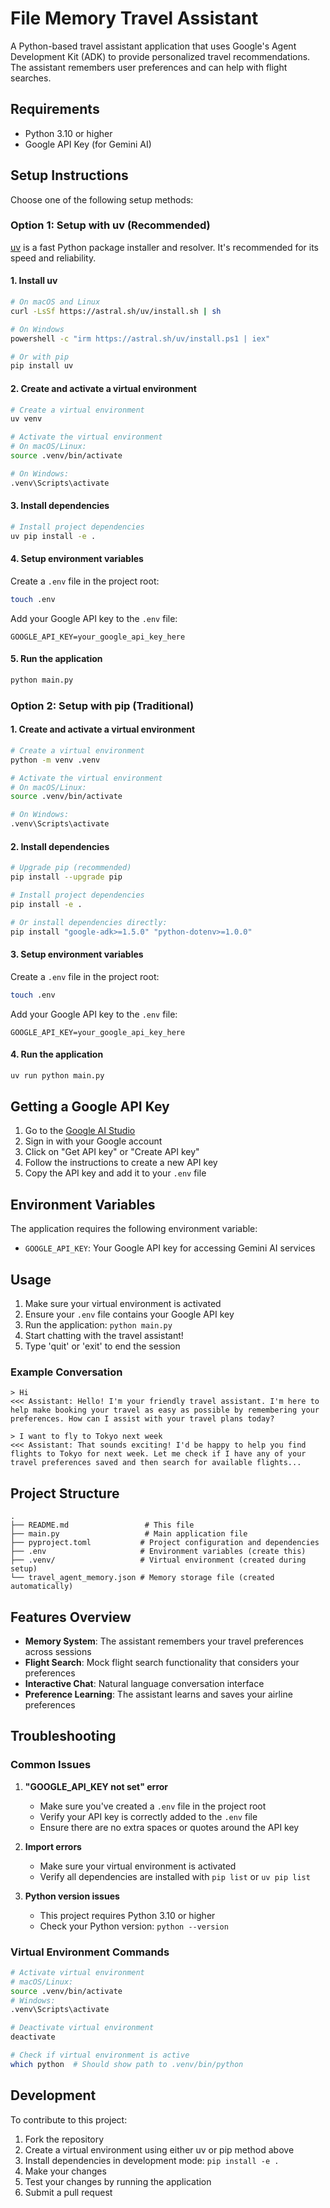 # File Memory Travel Assistant

A Python-based travel assistant application that uses Google's Agent Development Kit (ADK) to provide personalized travel recommendations. The assistant remembers user preferences and can help with flight searches.

## Requirements

- Python 3.10 or higher
- Google API Key (for Gemini AI)

## Setup Instructions

Choose one of the following setup methods:

### Option 1: Setup with uv (Recommended)

[uv](https://docs.astral.sh/uv/) is a fast Python package installer and resolver. It's recommended for its speed and reliability.

#### 1. Install uv

```bash
# On macOS and Linux
curl -LsSf https://astral.sh/uv/install.sh | sh

# On Windows
powershell -c "irm https://astral.sh/uv/install.ps1 | iex"

# Or with pip
pip install uv
```

#### 2. Create and activate a virtual environment

```bash
# Create a virtual environment
uv venv

# Activate the virtual environment
# On macOS/Linux:
source .venv/bin/activate

# On Windows:
.venv\Scripts\activate
```

#### 3. Install dependencies

```bash
# Install project dependencies
uv pip install -e .
```

#### 4. Setup environment variables

Create a `.env` file in the project root:

```bash
touch .env
```

Add your Google API key to the `.env` file:

```env
GOOGLE_API_KEY=your_google_api_key_here
```

#### 5. Run the application

```bash
python main.py
```

### Option 2: Setup with pip (Traditional)

#### 1. Create and activate a virtual environment

```bash
# Create a virtual environment
python -m venv .venv

# Activate the virtual environment
# On macOS/Linux:
source .venv/bin/activate

# On Windows:
.venv\Scripts\activate
```

#### 2. Install dependencies

```bash
# Upgrade pip (recommended)
pip install --upgrade pip

# Install project dependencies
pip install -e .

# Or install dependencies directly:
pip install "google-adk>=1.5.0" "python-dotenv>=1.0.0"
```

#### 3. Setup environment variables

Create a `.env` file in the project root:

```bash
touch .env
```

Add your Google API key to the `.env` file:

```env
GOOGLE_API_KEY=your_google_api_key_here
```

#### 4. Run the application

```bash
uv run python main.py
```

## Getting a Google API Key

1. Go to the [Google AI Studio](https://aistudio.google.com/)
2. Sign in with your Google account
3. Click on "Get API key" or "Create API key"
4. Follow the instructions to create a new API key
5. Copy the API key and add it to your `.env` file

## Environment Variables

The application requires the following environment variable:

- `GOOGLE_API_KEY`: Your Google API key for accessing Gemini AI services

## Usage

1. Make sure your virtual environment is activated
2. Ensure your `.env` file contains your Google API key
3. Run the application: `python main.py`
4. Start chatting with the travel assistant!
5. Type 'quit' or 'exit' to end the session

### Example Conversation

```
> Hi
<<< Assistant: Hello! I'm your friendly travel assistant. I'm here to help make booking your travel as easy as possible by remembering your preferences. How can I assist with your travel plans today?

> I want to fly to Tokyo next week
<<< Assistant: That sounds exciting! I'd be happy to help you find flights to Tokyo for next week. Let me check if I have any of your travel preferences saved and then search for available flights...
```

## Project Structure

```
.
├── README.md                 # This file
├── main.py                   # Main application file
├── pyproject.toml           # Project configuration and dependencies
├── .env                     # Environment variables (create this)
├── .venv/                   # Virtual environment (created during setup)
└── travel_agent_memory.json # Memory storage file (created automatically)
```

## Features Overview

- **Memory System**: The assistant remembers your travel preferences across sessions
- **Flight Search**: Mock flight search functionality that considers your preferences
- **Interactive Chat**: Natural language conversation interface
- **Preference Learning**: The assistant learns and saves your airline preferences

## Troubleshooting

### Common Issues

1. **"GOOGLE_API_KEY not set" error**

   - Make sure you've created a `.env` file in the project root
   - Verify your API key is correctly added to the `.env` file
   - Ensure there are no extra spaces or quotes around the API key

2. **Import errors**

   - Make sure your virtual environment is activated
   - Verify all dependencies are installed with `pip list` or `uv pip list`

3. **Python version issues**
   - This project requires Python 3.10 or higher
   - Check your Python version: `python --version`

### Virtual Environment Commands

```bash
# Activate virtual environment
# macOS/Linux:
source .venv/bin/activate
# Windows:
.venv\Scripts\activate

# Deactivate virtual environment
deactivate

# Check if virtual environment is active
which python  # Should show path to .venv/bin/python
```

## Development

To contribute to this project:

1. Fork the repository
2. Create a virtual environment using either uv or pip method above
3. Install dependencies in development mode: `pip install -e .`
4. Make your changes
5. Test your changes by running the application
6. Submit a pull request
